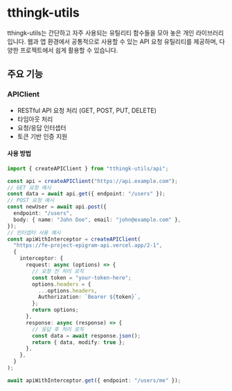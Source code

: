 # tthingk-utils

tthingk-utils는 간단하고 자주 사용되는 유틸리티 함수들을 모아 놓은 개인 라이브러리입니다. 웹과 앱 환경에서 공통적으로 사용할 수 있는 API 요청 유틸리티를 제공하며, 다양한 프로젝트에서 쉽게 활용할 수 있습니다.

## 주요 기능

### APIClient

- RESTful API 요청 처리 (GET, POST, PUT, DELETE)
- 타임아웃 처리
- 요청/응답 인터셉터
- 토큰 기반 인증 지원

#### 사용 방법

```ts
import { createAPIClient } from "tthingk-utils/api";

const api = createAPIClient("https://api.example.com");
// GET 요청 예시
const data = await api.get({ endpoint: "/users" });
// POST 요청 예시
const newUser = await api.post({
  endpoint: "/users",
  body: { name: "John Doe", email: "john@example.com" },
});
// 인터셉터 사용 예시
const apiWithInterceptor = createAPIClient(
  "https://fe-project-epigram-api.vercel.app/2-1",
  {
    interceptor: {
      request: async (options) => {
        // 요청 전 처리 로직
        const token = "your-token-here";
        options.headers = {
          ...options.headers,
          Authorization: `Bearer ${token}`,
        };
        return options;
      },
      response: async (response) => {
        // 응답 후 처리 로직
        const data = await response.json();
        return { data, modify: true };
      },
    },
  }
);

await apiWithInterceptor.get({ endpoint: "/users/me" });
```
